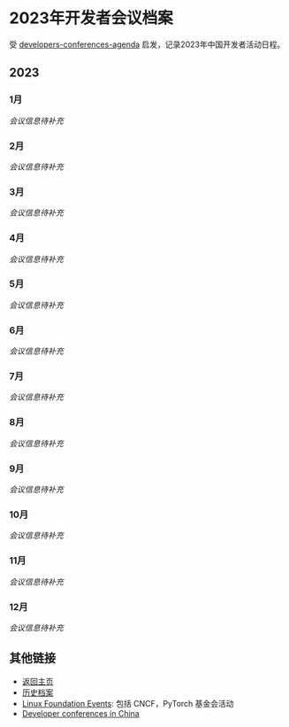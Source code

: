 # 2023年开发者会议档案

受 [developers-conferences-agenda](https://github.com/scraly/developers-conferences-agenda) 启发，记录2023年中国开发者活动日程。

## 2023

### 1月

*会议信息待补充*

### 2月

*会议信息待补充*

### 3月

*会议信息待补充*

### 4月

*会议信息待补充*

### 5月

*会议信息待补充*

### 6月

*会议信息待补充*

### 7月

*会议信息待补充*

### 8月

*会议信息待补充*

### 9月

*会议信息待补充*

### 10月

*会议信息待补充*

### 11月

*会议信息待补充*

### 12月

*会议信息待补充*

## 其他链接

- [返回主页](../../README.md)
- [历史档案](../README.md)
- [Linux Foundation Events](https://events.linuxfoundation.org/): 包括 CNCF，PyTorch 基金会活动
- [Developer conferences in China](https://dev.events/AS/CN)